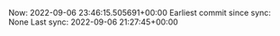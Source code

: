 Now: 2022-09-06 23:46:15.505691+00:00 Earliest commit since sync: None Last sync: 2022-09-06 21:27:45+00:00

